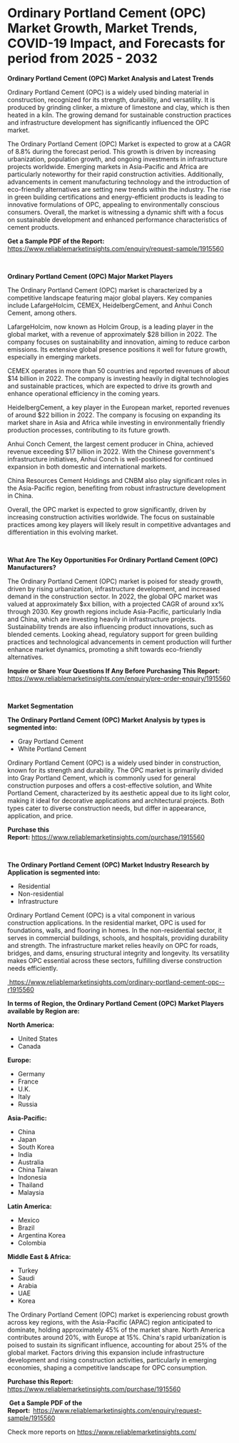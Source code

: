 <p><h1>Ordinary Portland Cement (OPC) Market Growth, Market Trends, COVID-19 Impact, and Forecasts for period from 2025 - 2032</h1></p><p><strong>Ordinary Portland Cement (OPC) Market Analysis and Latest Trends</strong></p>
<p><p>Ordinary Portland Cement (OPC) is a widely used binding material in construction, recognized for its strength, durability, and versatility. It is produced by grinding clinker, a mixture of limestone and clay, which is then heated in a kiln. The growing demand for sustainable construction practices and infrastructure development has significantly influenced the OPC market.</p><p>The Ordinary Portland Cement (OPC) Market is expected to grow at a CAGR of 8.8% during the forecast period. This growth is driven by increasing urbanization, population growth, and ongoing investments in infrastructure projects worldwide. Emerging markets in Asia-Pacific and Africa are particularly noteworthy for their rapid construction activities. Additionally, advancements in cement manufacturing technology and the introduction of eco-friendly alternatives are setting new trends within the industry. The rise in green building certifications and energy-efficient products is leading to innovative formulations of OPC, appealing to environmentally conscious consumers. Overall, the market is witnessing a dynamic shift with a focus on sustainable development and enhanced performance characteristics of cement products.</p></p>
<p><strong>Get a Sample PDF of the Report:&nbsp;</strong> <a href="https://www.reliablemarketinsights.com/enquiry/request-sample/1915560?utm_campaign=2593&utm_medium=2&utm_source=Github&utm_content=ia&utm_term=03042025&utm_id=ordinary-portland-cement-opc">https://www.reliablemarketinsights.com/enquiry/request-sample/1915560</a></p>
<p>&nbsp;</p>
<p><strong>Ordinary Portland Cement (OPC) Major Market Players</strong></p>
<p><p>The Ordinary Portland Cement (OPC) market is characterized by a competitive landscape featuring major global players. Key companies include LafargeHolcim, CEMEX, HeidelbergCement, and Anhui Conch Cement, among others. </p><p>LafargeHolcim, now known as Holcim Group, is a leading player in the global market, with a revenue of approximately $28 billion in 2022. The company focuses on sustainability and innovation, aiming to reduce carbon emissions. Its extensive global presence positions it well for future growth, especially in emerging markets.</p><p>CEMEX operates in more than 50 countries and reported revenues of about $14 billion in 2022. The company is investing heavily in digital technologies and sustainable practices, which are expected to drive its growth and enhance operational efficiency in the coming years.</p><p>HeidelbergCement, a key player in the European market, reported revenues of around $22 billion in 2022. The company is focusing on expanding its market share in Asia and Africa while investing in environmentally friendly production processes, contributing to its future growth.</p><p>Anhui Conch Cement, the largest cement producer in China, achieved revenue exceeding $17 billion in 2022. With the Chinese government's infrastructure initiatives, Anhui Conch is well-positioned for continued expansion in both domestic and international markets.</p><p>China Resources Cement Holdings and CNBM also play significant roles in the Asia-Pacific region, benefiting from robust infrastructure development in China. </p><p>Overall, the OPC market is expected to grow significantly, driven by increasing construction activities worldwide. The focus on sustainable practices among key players will likely result in competitive advantages and differentiation in this evolving market.</p></p>
<p>&nbsp;</p>
<p><strong>What Are The Key Opportunities For Ordinary Portland Cement (OPC) Manufacturers?</strong></p>
<p><p>The Ordinary Portland Cement (OPC) market is poised for steady growth, driven by rising urbanization, infrastructure development, and increased demand in the construction sector. In 2022, the global OPC market was valued at approximately $xx billion, with a projected CAGR of around xx% through 2030. Key growth regions include Asia-Pacific, particularly India and China, which are investing heavily in infrastructure projects. Sustainability trends are also influencing product innovations, such as blended cements. Looking ahead, regulatory support for green building practices and technological advancements in cement production will further enhance market dynamics, promoting a shift towards eco-friendly alternatives.</p></p>
<p><strong>Inquire or Share Your Questions If Any Before Purchasing This Report:</strong> <a href="https://www.reliablemarketinsights.com/enquiry/pre-order-enquiry/1915560?utm_campaign=2593&utm_medium=2&utm_source=Github&utm_content=ia&utm_term=03042025&utm_id=ordinary-portland-cement-opc">https://www.reliablemarketinsights.com/enquiry/pre-order-enquiry/1915560</a></p>
<p>&nbsp;</p>
<p><strong>Market Segmentation</strong></p>
<p><strong>The Ordinary Portland Cement (OPC) Market Analysis by types is segmented into:</strong></p>
<p><ul><li>Gray Portland Cement</li><li>White Portland Cement</li></ul></p>
<p><p>Ordinary Portland Cement (OPC) is a widely used binder in construction, known for its strength and durability. The OPC market is primarily divided into Gray Portland Cement, which is commonly used for general construction purposes and offers a cost-effective solution, and White Portland Cement, characterized by its aesthetic appeal due to its light color, making it ideal for decorative applications and architectural projects. Both types cater to diverse construction needs, but differ in appearance, application, and price.</p></p>
<p><strong>Purchase this Report:&nbsp;</strong><a href="https://www.reliablemarketinsights.com/purchase/1915560?utm_campaign=2593&utm_medium=2&utm_source=Github&utm_content=ia&utm_term=03042025&utm_id=ordinary-portland-cement-opc">https://www.reliablemarketinsights.com/purchase/1915560</a></p>
<p>&nbsp;</p>
<p><strong>The Ordinary Portland Cement (OPC) Market Industry Research by Application is segmented into:</strong></p>
<p><ul><li>Residential</li><li>Non-residential</li><li>Infrastructure</li></ul></p>
<p><p>Ordinary Portland Cement (OPC) is a vital component in various construction applications. In the residential market, OPC is used for foundations, walls, and flooring in homes. In the non-residential sector, it serves in commercial buildings, schools, and hospitals, providing durability and strength. The infrastructure market relies heavily on OPC for roads, bridges, and dams, ensuring structural integrity and longevity. Its versatility makes OPC essential across these sectors, fulfilling diverse construction needs efficiently.</p></p>
<p><a href="https://www.reliablemarketinsights.com/ordinary-portland-cement-opc--r1915560?utm_campaign=2593&utm_medium=2&utm_source=Github&utm_content=ia&utm_term=03042025&utm_id=ordinary-portland-cement-opc">&nbsp;https://www.reliablemarketinsights.com/ordinary-portland-cement-opc--r1915560</a></p>
<p><strong>In terms of Region, the Ordinary Portland Cement (OPC) Market Players available by Region are:</strong></p>
<p>
    <p> <strong> North America: </strong>
        <ul>
            <li>United States</li>
            <li>Canada</li>
        </ul>
        </p> 
    <p> <strong> Europe: </strong>
        <ul>
            <li>Germany</li>
            <li>France</li>
            <li>U.K.</li>
            <li>Italy</li>
            <li>Russia</li>
        </ul>
        </p> 
    <p> <strong> Asia-Pacific: </strong>
        <ul>
            <li>China</li>
            <li>Japan</li>
            <li>South Korea</li>
            <li>India</li>
            <li>Australia</li>
            <li>China Taiwan</li>
            <li>Indonesia</li>
            <li>Thailand</li>
            <li>Malaysia</li>
        </ul>
        </p> 
    <p> <strong> Latin America: </strong>
        <ul>
            <li>Mexico</li>
            <li>Brazil</li>
            <li>Argentina Korea</li>
            <li>Colombia</li>
        </ul>
        </p> 
    <p> <strong> Middle East & Africa: </strong>
        <ul>
            <li>Turkey</li>
            <li>Saudi</li>
            <li>Arabia</li>
            <li>UAE</li>
            <li>Korea</li>
        </ul>
    </p>
    </p>
<p><p>The Ordinary Portland Cement (OPC) market is experiencing robust growth across key regions, with the Asia-Pacific (APAC) region anticipated to dominate, holding approximately 45% of the market share. North America contributes around 20%, with Europe at 15%. China's rapid urbanization is poised to sustain its significant influence, accounting for about 25% of the global market. Factors driving this expansion include infrastructure development and rising construction activities, particularly in emerging economies, shaping a competitive landscape for OPC consumption.</p></p>
<p><strong>Purchase this Report: </strong><a href="https://www.reliablemarketinsights.com/purchase/1915560?utm_campaign=2593&utm_medium=2&utm_source=Github&utm_content=ia&utm_term=03042025&utm_id=ordinary-portland-cement-opc">https://www.reliablemarketinsights.com/purchase/1915560</a></p>
<p>&nbsp;<strong>Get a Sample PDF of the Report:&nbsp;&nbsp;</strong><a href="https://www.reliablemarketinsights.com/enquiry/request-sample/1915560?utm_campaign=2593&utm_medium=2&utm_source=Github&utm_content=ia&utm_term=03042025&utm_id=ordinary-portland-cement-opc">https://www.reliablemarketinsights.com/enquiry/request-sample/1915560</a></p>
<p><strong></strong></p>
<p>Check more reports on <a href="https://www.reliablemarketinsights.com/?utm_campaign=2593&utm_medium=2&utm_source=Github&utm_content=ia&utm_term=03042025&utm_id=ordinary-portland-cement-opc">https://www.reliablemarketinsights.com/</a></p>